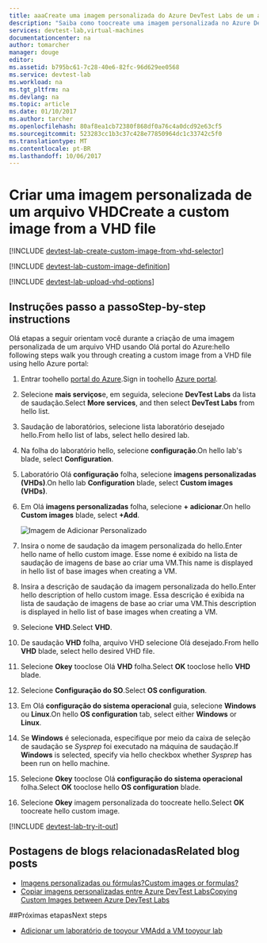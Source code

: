 ```yaml
---
title: aaaCreate uma imagem personalizada do Azure DevTest Labs de um arquivo VHD | Microsoft Docs
description: "Saiba como toocreate uma imagem personalizada no Azure DevTest Labs de um arquivo VHD usando Olá portal do Azure"
services: devtest-lab,virtual-machines
documentationcenter: na
author: tomarcher
manager: douge
editor: 
ms.assetid: b795bc61-7c28-40e6-82fc-96d629ee0568
ms.service: devtest-lab
ms.workload: na
ms.tgt_pltfrm: na
ms.devlang: na
ms.topic: article
ms.date: 01/10/2017
ms.author: tarcher
ms.openlocfilehash: 80af8ea1cb72380f868df0a76c4a0dcd92e63cf5
ms.sourcegitcommit: 523283cc1b3c37c428e77850964dc1c33742c5f0
ms.translationtype: MT
ms.contentlocale: pt-BR
ms.lasthandoff: 10/06/2017
---
```

# <a name="create-a-custom-image-from-a-vhd-file"></a><span data-ttu-id="bb19f-103">Criar uma imagem personalizada de um arquivo VHD</span><span class="sxs-lookup"><span data-stu-id="bb19f-103">Create a custom image from a VHD file</span></span>

[!INCLUDE [devtest-lab-create-custom-image-from-vhd-selector](../../includes/devtest-lab-create-custom-image-from-vhd-selector.md)]

[!INCLUDE [devtest-lab-custom-image-definition](../../includes/devtest-lab-custom-image-definition.md)]

[!INCLUDE [devtest-lab-upload-vhd-options](../../includes/devtest-lab-upload-vhd-options.md)]

## <a name="step-by-step-instructions"></a><span data-ttu-id="bb19f-104">Instruções passo a passo</span><span class="sxs-lookup"><span data-stu-id="bb19f-104">Step-by-step instructions</span></span>

<span data-ttu-id="bb19f-105">Olá etapas a seguir orientam você durante a criação de uma imagem personalizada de um arquivo VHD usando Olá portal do Azure:</span><span class="sxs-lookup"><span data-stu-id="bb19f-105">hello following steps walk you through creating a custom image from a VHD file using hello Azure portal:</span></span>

1. <span data-ttu-id="bb19f-106">Entrar toohello [portal do Azure](http://go.microsoft.com/fwlink/p/?LinkID=525040).</span><span class="sxs-lookup"><span data-stu-id="bb19f-106">Sign in toohello [Azure portal](http://go.microsoft.com/fwlink/p/?LinkID=525040).</span></span>

1. <span data-ttu-id="bb19f-107">Selecione **mais serviços**e, em seguida, selecione **DevTest Labs** da lista de saudação.</span><span class="sxs-lookup"><span data-stu-id="bb19f-107">Select **More services**, and then select **DevTest Labs** from hello list.</span></span>

1. <span data-ttu-id="bb19f-108">Saudação de laboratórios, selecione lista laboratório desejado hello.</span><span class="sxs-lookup"><span data-stu-id="bb19f-108">From hello list of labs, select hello desired lab.</span></span>  

1. <span data-ttu-id="bb19f-109">Na folha do laboratório hello, selecione **configuração**.</span><span class="sxs-lookup"><span data-stu-id="bb19f-109">On hello lab's blade, select **Configuration**.</span></span> 

1. <span data-ttu-id="bb19f-110">Laboratório Olá **configuração** folha, selecione **imagens personalizadas (VHDs)**.</span><span class="sxs-lookup"><span data-stu-id="bb19f-110">On hello lab **Configuration** blade, select **Custom images (VHDs)**.</span></span>

1. <span data-ttu-id="bb19f-111">Em Olá **imagens personalizadas** folha, selecione **+ adicionar**.</span><span class="sxs-lookup"><span data-stu-id="bb19f-111">On hello **Custom images** blade, select **+Add**.</span></span>

    ![Imagem de Adicionar Personalizado](./media/devtest-lab-create-template/add-custom-image.png)

1. <span data-ttu-id="bb19f-113">Insira o nome de saudação da imagem personalizada do hello.</span><span class="sxs-lookup"><span data-stu-id="bb19f-113">Enter hello name of hello custom image.</span></span> <span data-ttu-id="bb19f-114">Esse nome é exibido na lista de saudação de imagens de base ao criar uma VM.</span><span class="sxs-lookup"><span data-stu-id="bb19f-114">This name is displayed in hello list of base images when creating a VM.</span></span>

1. <span data-ttu-id="bb19f-115">Insira a descrição de saudação da imagem personalizada do hello.</span><span class="sxs-lookup"><span data-stu-id="bb19f-115">Enter hello description of hello custom image.</span></span> <span data-ttu-id="bb19f-116">Essa descrição é exibida na lista de saudação de imagens de base ao criar uma VM.</span><span class="sxs-lookup"><span data-stu-id="bb19f-116">This description is displayed in hello list of base images when creating a VM.</span></span>

1. <span data-ttu-id="bb19f-117">Selecione **VHD**.</span><span class="sxs-lookup"><span data-stu-id="bb19f-117">Select **VHD**.</span></span>

1. <span data-ttu-id="bb19f-118">De saudação **VHD** folha, arquivo VHD selecione Olá desejado.</span><span class="sxs-lookup"><span data-stu-id="bb19f-118">From hello **VHD** blade, select hello desired VHD file.</span></span>

1. <span data-ttu-id="bb19f-119">Selecione **Okey** tooclose Olá **VHD** folha.</span><span class="sxs-lookup"><span data-stu-id="bb19f-119">Select **OK** tooclose hello **VHD** blade.</span></span>

1. <span data-ttu-id="bb19f-120">Selecione **Configuração do SO**.</span><span class="sxs-lookup"><span data-stu-id="bb19f-120">Select **OS configuration**.</span></span>

1. <span data-ttu-id="bb19f-121">Em Olá **configuração do sistema operacional** guia, selecione **Windows** ou **Linux**.</span><span class="sxs-lookup"><span data-stu-id="bb19f-121">On hello **OS configuration** tab, select either **Windows** or **Linux**.</span></span>

1. <span data-ttu-id="bb19f-122">Se **Windows** é selecionada, especifique por meio da caixa de seleção de saudação se *Sysprep* foi executado na máquina de saudação.</span><span class="sxs-lookup"><span data-stu-id="bb19f-122">If **Windows** is selected, specify via hello checkbox whether *Sysprep* has been run on hello machine.</span></span> 

1. <span data-ttu-id="bb19f-123">Selecione **Okey** tooclose Olá **configuração do sistema operacional** folha.</span><span class="sxs-lookup"><span data-stu-id="bb19f-123">Select **OK** tooclose hello **OS configuration** blade.</span></span>

1. <span data-ttu-id="bb19f-124">Selecione **Okey** imagem personalizada do toocreate hello.</span><span class="sxs-lookup"><span data-stu-id="bb19f-124">Select **OK** toocreate hello custom image.</span></span>

[!INCLUDE [devtest-lab-try-it-out](../../includes/devtest-lab-try-it-out.md)]

## <a name="related-blog-posts"></a><span data-ttu-id="bb19f-125">Postagens de blogs relacionadas</span><span class="sxs-lookup"><span data-stu-id="bb19f-125">Related blog posts</span></span>

- [<span data-ttu-id="bb19f-126">Imagens personalizadas ou fórmulas?</span><span class="sxs-lookup"><span data-stu-id="bb19f-126">Custom images or formulas?</span></span>](https://blogs.msdn.microsoft.com/devtestlab/2016/04/06/custom-images-or-formulas/)
- [<span data-ttu-id="bb19f-127">Copiar imagens personalizadas entre Azure DevTest Labs</span><span class="sxs-lookup"><span data-stu-id="bb19f-127">Copying Custom Images between Azure DevTest Labs</span></span>](http://www.visualstudiogeeks.com/blog/DevOps/How-To-Move-CustomImages-VHD-Between-AzureDevTestLabs#copying-custom-images-between-azure-devtest-labs)

##<a name="next-steps"></a><span data-ttu-id="bb19f-128">Próximas etapas</span><span class="sxs-lookup"><span data-stu-id="bb19f-128">Next steps</span></span>

- [<span data-ttu-id="bb19f-129">Adicionar um laboratório de tooyour VM</span><span class="sxs-lookup"><span data-stu-id="bb19f-129">Add a VM tooyour lab</span></span>](./devtest-lab-add-vm-with-artifacts.md)
